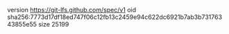 version https://git-lfs.github.com/spec/v1
oid sha256:7773d17df18ed747f06c12fb13c2459e94c622dc6921b7ab3b73176343855e55
size 25199
